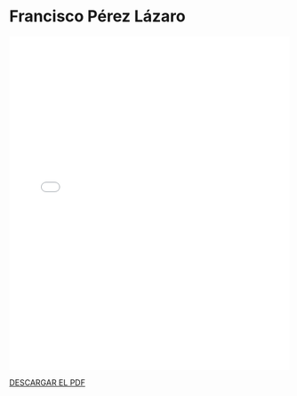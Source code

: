 # Francisco Pérez Lázaro

<embed src="/PDFs/Commitment/CommitmentAgreement-FRAPERPER5.pdf" type="application/pdf" width="100%" height="600px" />


[DESCARGAR EL PDF](../../../static/PDFs/Commitment/CommitmentAgreement-FRAPERPER5.pdf)